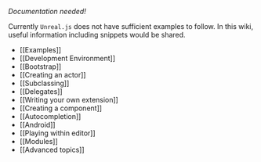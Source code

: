 _Documentation needed!_

Currently `Unreal.js` does not have sufficient examples to follow. In this wiki, useful information including snippets would be shared.

- [[Examples]]
- [[Development Environment]]
- [[Bootstrap]]
- [[Creating an actor]]
- [[Subclassing]]
- [[Delegates]]
- [[Writing your own extension]]
- [[Creating a component]]
- [[Autocompletion]]
- [[Android]]
- [[Playing within editor]]
- [[Modules]]
- [[Advanced topics]]